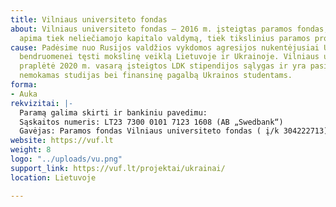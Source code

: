 ```yaml
---
title: Vilniaus universiteto fondas
about: Vilniaus universiteto fondas – 2016 m. įsteigtas paramos fondas, kurio veikla
  apima tiek neliečiamojo kapitalo valdymą, tiek tikslinius paramos projektus.
cause: Padėsime nuo Rusijos valdžios vykdomos agresijos nukentėjusiai Ukrainos akademinei
  bendruomenei tęsti mokslinę veiklą Lietuvoje ir Ukrainoje. Vilniaus universitetas
  praplėtė 2020 m. vasarą įsteigtos LDK stipendijos sąlygas ir yra pasiruošęs pasiūlyti
  nemokamas studijas bei finansinę pagalbą Ukrainos studentams.
forma:
- Auka
rekvizitai: |-
  Paramą galima skirti ir bankiniu pavedimu:
  Sąskaitos numeris: LT23 7300 0101 7123 1608 (AB „Swedbank“)
  Gavėjas: Paramos fondas Vilniaus universiteto fondas ( į/k 304222713)
website: https://vuf.lt
weight: 8
logo: "../uploads/vu.png"
support_link: https://vuf.lt/projektai/ukrainai/
location: Lietuvoje

---
```

